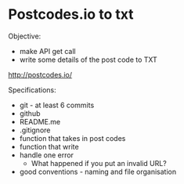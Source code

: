 # Postcodes.io to txt

Objective:
 - make API get call
 - write some details of the post code to TXT
 
 http://postcodes.io/
 
 Specifications:
  - git - at least 6 commits
  - github
  - README.me
  - .gitignore
  - function that takes in post codes
  - function that write
  - handle one error
    - What happened if you put an invalid URL?
  - good conventions - naming and file organisation